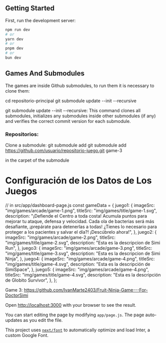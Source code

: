 

## Getting Started

First, run the development server:

```bash
npm run dev
# or
yarn dev
# or
pnpm dev
# or
bun dev
```

## Games And Submodules
The games are inside Github submodules, to run them it is necessary to clone them:

cd repositorio-principal
git submodule update --init --recursive

git submodule update --init --recursive: This command clones all submodules, initializes any submodules inside other submodules (if any) and verifies the correct commit version for each submodule.

### Repositorios:
Clone a submodule: 
git submodule add git submodule add https://github.com/usuario/repositorio-juego.git game-3 

in the carpet of the submodule

# Configuración de los Datos de Los Juegos 
  // in src/app/dashboard-page.js
  const gameData = {
    juego1: {
      imageSrc: "img/games/arcade/game-1.png",
      titleSrc: "img/games/title/game-1.svg",
      description: "¡Defiende el Centro a toda costa! Acumula puntos para mejorar tu ataque, defensa y velocidad. Cada ola de bacterias será más desafiante, ¡prepárate para detenerlas a todas! ¿Tienes lo necesario para proteger a los pacientes y salvar el día?! ¡Descúbrelo ahora!",
    },
    juego2: {
      imageSrc: "img/games/arcade/game-2.png",
      titleSrc: "img/games/title/game-2.svg",
      description: "Esta es la descripcion de Simi Run",
    },
    juego3: {
      imageSrc: "img/games/arcade/game-3.png",
      titleSrc: "img/games/title/game-3.svg",
      description: "Esta es la descripcion de Simi Ninja",
    },
    juego4: {
      imageSrc: "img/games/arcade/game-4.png",
      titleSrc: "img/games/title/game-4.svg",
      description: "Esta es la descripción de SimiSpace",
    },
    juego5: {
      imageSrc: "img/games/arcade/game-4.png",
      titleSrc: "img/games/title/game-4.svg",
      description: "Esta es la descripción de Globito Survivor",
    },
  };


Game 3: https://github.com/IvanMarte2403/Fruit-Ninja-Game---For-DoctorSimi


Open [http://localhost:3000](http://localhost:3000) with your browser to see the result.

You can start editing the page by modifying `app/page.js`. The page auto-updates as you edit the file.

This project uses [`next/font`](https://nextjs.org/docs/basic-features/font-optimization) to automatically optimize and load Inter, a custom Google Font.

